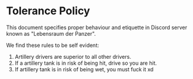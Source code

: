 # Tolerance Policy

This document specifies proper behaviour and etiquette in Discord server known as "Lebensraum der Panzer".



We find these rules to be self evident:

1. Artillery drivers are superior to all other drivers.
2. If a artillery tank is in risk of being hit, drive so you are hit.
3. If artillery tank is in risk of being wet, you must fuck it xd














[//]: # (Fraktur?)
[//]: # (http://unifraktur.sourceforge.net/maguntia.html)
